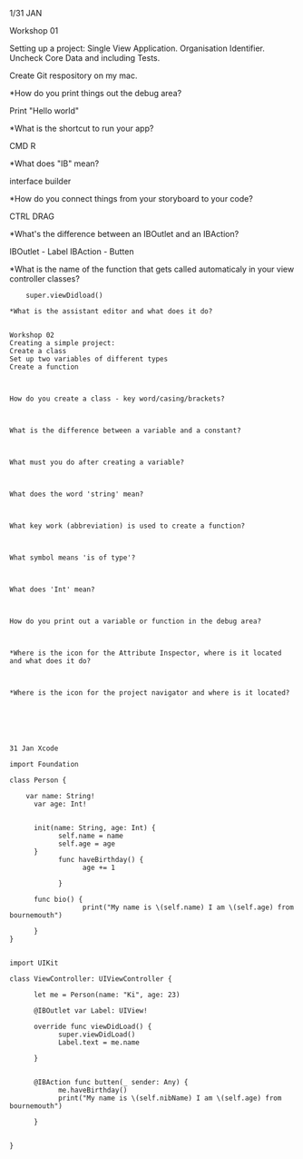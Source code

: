 1/31 JAN

Workshop 01

Setting up a project:
Single View Application.
Organisation Identifier.
Uncheck Core Data and including Tests.

Create Git respository on my mac.



*How do you print things out the debug area?

Print "Hello world"

*What is the shortcut to run your app?

CMD R

*What does "IB" mean?

interface builder

*How do you connect things from your storyboard to your code?

CTRL DRAG

*What's the difference between an IBOutlet and an IBAction?

IBOutlet - Label
IBAction - Butten


*What is the name of the function that gets called automaticaly in your view controller classes?


```override func viewDidload() {
    super.viewDidload()

*What is the assistant editor and what does it do?


Workshop 02
Creating a simple project:
Create a class
Set up two variables of different types
Create a function



How do you create a class - key word/casing/brackets?



What is the difference between a variable and a constant?



What must you do after creating a variable?



What does the word 'string' mean?



What key work (abbreviation) is used to create a function?



What symbol means 'is of type'?



What does 'Int' mean?



How do you print out a variable or function in the debug area?



*Where is the icon for the Attribute Inspector, where is it located and what does it do?



*Where is the icon for the project navigator and where is it located?






31 Jan Xcode

import Foundation

class Person {
    
    var name: String!
      var age: Int!
      
      
      init(name: String, age: Int) {
            self.name = name
            self.age = age
      }
            func haveBirthday() {
                  age += 1
                  
            }
      
      func bio() {
                  print("My name is \(self.name) I am \(self.age) from bournemouth")
      
      }
}


import UIKit

class ViewController: UIViewController {
      
      let me = Person(name: "Ki", age: 23)
      
      @IBOutlet var Label: UIView!
      
      override func viewDidLoad() {
            super.viewDidLoad()
            Label.text = me.name
            
      }
      
      
      @IBAction func butten(_ sender: Any) {
            me.haveBirthday()
            print("My name is \(self.nibName) I am \(self.age) from bournemouth")
            
      }
      
      
}


